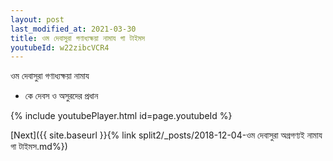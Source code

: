 ```yaml
---
layout: post
last_modified_at: 2021-03-30
title: ওম দেবাসুরা গণাধ্যক্ষয়া নামায গা টাইমস
youtubeId: w22zibcVCR4
---
```

 
 
 ওম দেবাসুরা গণাধ্যক্ষয়া নামায  
 
 -  কে দেবস ও অসুরদের প্রধান 
 
  
 
  
 
 
 
 
 
 


{% include youtubePlayer.html id=page.youtubeId %}
 
[Next]({{ site.baseurl }}{% link  split2/_posts/2018-12-04-ওম দেবাসুরা অগ্রগণ্যই নামায গা টাইমস.md%})
 
